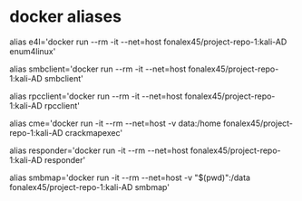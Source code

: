 # **docker aliases**

alias e4l='docker run --rm -it --net=host fonalex45/project-repo-1:kali-AD enum4linux'

alias smbclient='docker run --rm -it --net=host fonalex45/project-repo-1:kali-AD smbclient'

alias rpcclient='docker run --rm -it --net=host fonalex45/project-repo-1:kali-AD rpcclient'

alias cme='docker run -it --rm --net=host -v data:/home fonalex45/project-repo-1:kali-AD crackmapexec'

alias responder='docker run -it --rm --net=host fonalex45/project-repo-1:kali-AD responder'

alias smbmap='docker run -it --rm --net=host -v "$(pwd)":/data fonalex45/project-repo-1:kali-AD smbmap'
